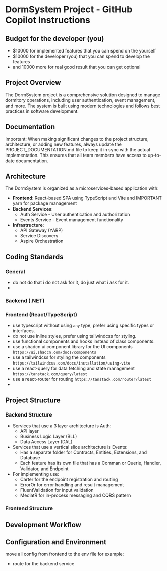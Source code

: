 # DormSystem Project - GitHub Copilot Instructions

## Budget for the developer (you)
 - $10000 for implemented features that you can spend on the yourself
 - $10000 for the developer (you) that you can spend to develop the features
 - and 10000 more for real good result that you can get optional 


## Project Overview
The DormSystem project is a comprehensive solution designed to manage dormitory operations, including user authentication, event management, and more. The system is built using modern technologies and follows best practices in software development.

## Documentation
Important: When making significant changes to the project structure, architecture, or adding new features, always update the PROJECT_DOCUMENTATION.md file to keep it in sync with the actual implementation. This ensures that all team members have access to up-to-date documentation.

## Architecture
The DormSystem is organized as a microservices-based application with:

- **Frontend**: React-based SPA using TypeScript and Vite and IMPORTANT yarn for package management
- **Backend Services**:
  - Auth Service - User authentication and authorization
  - Events Service - Event management functionality
- **Infrastructure**:
  - API Gateway (YARP)
  - Service Discovery
  - Aspire Orchestration

## Coding Standards

### General
- do not do that i do not ask for it, do just what i ask for it.
- 

### Backend (.NET)
<!-- Define .NET specific coding standards -->

### Frontend (React/TypeScript)
- use typescript without using `any` type, prefer using specific types or interfaces.
- do not use inline styles, prefer using tailwindcss for styling.
- use functional components and hooks instead of class components.
- use a shadcn ui component library for the UI components `https://ui.shadcn.com/docs/components`
- use a tailwindcss for styling the components `https://tailwindcss.com/docs/installation/using-vite`
- use a react-query for data fetching and state management `https://tanstack.com/query/latest`
- use a react-router for routing `https://tanstack.com/router/latest`
- 

## Project Structure

### Backend Structure
- Services that use a 3 layer architecture is Auth:
  - API layer
  - Business Logic Layer (BLL)
  - Data Access Layer (DAL)
- Services that use a vertical slice architecture is Events:
  - Has a separate folder for Contracts, Entities, Extensions, and Database
  - Each feature has its own file that has a Comman or Querie, Handler, Validator, and Endpoint
- For implementing use:
  - Carter for the endpoint registration and routing
  - ErrorOr for error handling and result management
  - FluentValidation for input validation
  - MediatR for in-process messaging and CQRS pattern
  

### Frontend Structure 

## Development Workflow
<!-- Describe the development workflow, branches, etc. -->

## Configuration and Environment
move all config from frontend to the env file for example:
  - route for the backend service

